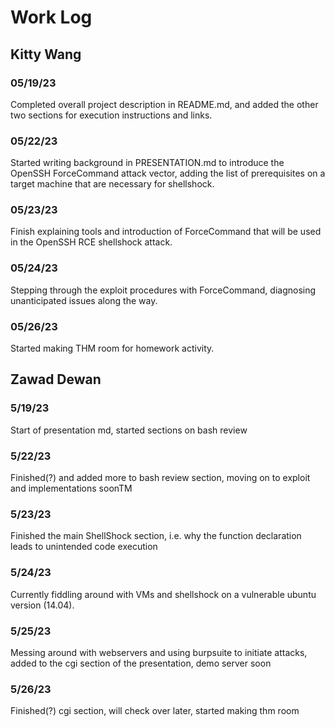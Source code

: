 # Work Log

## Kitty Wang

### 05/19/23

Completed overall project description in README.md, and added the other two sections for execution instructions and links.

### 05/22/23

Started writing background in PRESENTATION.md to introduce the OpenSSH ForceCommand attack vector, adding the list of prerequisites on a target machine that are necessary for shellshock.

### 05/23/23

Finish explaining tools and introduction of ForceCommand that will be used in the OpenSSH RCE shellshock attack.

### 05/24/23

Stepping through the exploit procedures with ForceCommand, diagnosing unanticipated issues along the way.

### 05/26/23

Started making THM room for homework activity.



## Zawad Dewan

### 5/19/23

Start of presentation md, started sections on bash review

### 5/22/23

Finished(?) and added more to bash review section, moving on to exploit and implementations soonTM

### 5/23/23

Finished the main ShellShock section, i.e. why the function declaration leads to unintended code execution

### 5/24/23

Currently fiddling around with VMs and shellshock on a vulnerable ubuntu version (14.04).

### 5/25/23

Messing around with webservers and using burpsuite to initiate attacks, added to the cgi section of the presentation, demo server soon

### 5/26/23

Finished(?) cgi section, will check over later, started making thm room